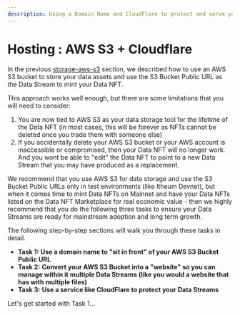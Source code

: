 ```yaml
---
description: Using a Domain Name and CloudFlare to protect and serve your Data Streams
---
```


# Hosting : AWS S3 + Cloudflare

In the previous [storage-aws-s3](../storage-aws-s3/ "mention") section, we described how to use an AWS S3 bucket to store your data assets and use the S3 Bucket Public URL as the Data Stream to mint your Data NFT.

This approach works well enough, but there are some limitations that you will need to consider:

1. You are now tied to AWS S3 as your data storage tool for the lifetime of the Data NFT (in most cases, this will be forever as NFTs cannot be deleted once you trade them with someone else)
2. If you accidentally delete your AWS S3 bucket or your AWS account is inaccessible or compromised, then your Data NFT will no longer work. And you wont be able to "edit" the Data NFT to point to a new Data Stream that you may have produced as a replacement.

We recommend that you use AWS S3 for data storage and use the S3 Bucket Public URLs only in test environments (like Itheum Devnet), but when it comes time to mint Data NFTs on Mainnet and have your Data NFTs listed on the Data NFT Marketplace for real economic value - then we highly recommend that you do the following three tasks to ensure your Data Streams are ready for mainstream adoption and long term growth.

The following step-by-step sections will walk you through these tasks in detail.

* **Task 1:** **Use a domain name to "sit in front" of your AWS S3 Bucket Public URL**
* **Task 2:** **Convert your AWS S3 Bucket into a "website" so you can manage within it multiple Data Streams (like you would a website that has with multiple files)**
* **Task 3:** **Use a service like CloudFlare to protect your Data Streams**

Let's get started with Task 1...
